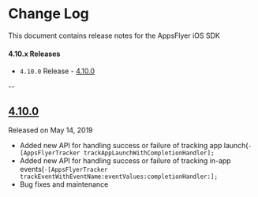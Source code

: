 # Change Log
This document contains release notes for the AppsFlyer iOS SDK

#### 4.10.x Releases
- `4.10.0` Release - [4.10.0](#830)

--

## [4.10.0](https://github.com/AppsFlyerSDK/AppsFlyerFramework/releases/tag/4.10.0)
Released on May 14, 2019
- Added new API for handling success or failure of tracking app launch(`-[AppsFlyerTracker trackAppLaunchWithCompletionHandler];`
- Added new API for handling success or failure of tracking in-app events(`-[AppsFlyerTracker trackEventWithEventName:eventValues:completionHandler:];`
- Bug fixes and maintenance
